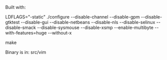 Built with:

LDFLAGS="-static" ./configure --disable-channel --disable-gpm --disable-gtktest --disable-gui --disable-netbeans --disable-nls --disable-selinux --disable-smack --disable-sysmouse --disable-xsmp --enable-multibyte --with-features=huge --without-x

make

Binary is in: src/vim
